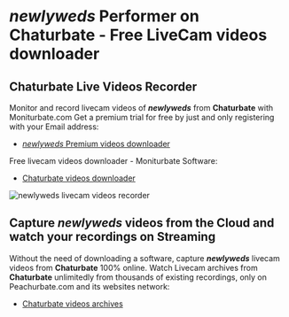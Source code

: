 # _newlyweds_ Performer on Chaturbate - Free LiveCam videos downloader

## Chaturbate Live Videos Recorder

Monitor and record livecam videos of **_newlyweds_** from **Chaturbate** with Moniturbate.com
Get a premium trial for free by just and only registering with your Email address:
* [_newlyweds_ Premium videos downloader](https://moniturbate.com/request-demo-licence-key.html)

Free livecam videos downloader - Moniturbate Software:
* [Chaturbate videos downloader](https://moniturbate.com/moniturbate-download-software.html)

![_newlyweds_ livecam videos recorder](https://peachurnet.com/templates/moniturbate-software.png)


## Capture _newlyweds_ videos from the Cloud and watch your recordings on Streaming

Without the need of downloading a software, capture **_newlyweds_** livecam videos from **Chaturbate** 100% online.
Watch Livecam archives from **Chaturbate** unlimitedly from thousands of existing recordings, only on Peachurbate.com and its websites network:
* [Chaturbate videos archives](https://peachurnet.com/)